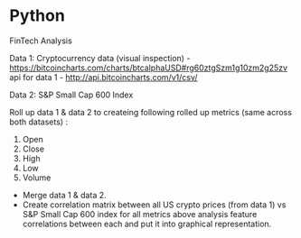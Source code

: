 # Python

FinTech Analysis

Data 1:
Cryptocurrency data (visual inspection) - https://bitcoincharts.com/charts/btcalphaUSD#rg60ztgSzm1g10zm2g25zv
api for data 1 - http://api.bitcoincharts.com/v1/csv/
 
Data 2:
S&P Small Cap 600 Index
 
Roll up data 1 & data 2 to createing following rolled up metrics (same across both datasets) :
1) Open
2) Close
3) High
4) Low
5) Volume
 
- Merge data 1 & data 2.
- Create correlation matrix between all US crypto prices (from data 1) vs S&P Small Cap 600 index for all metrics above analysis feature correlations between each and put it into graphical representation.
